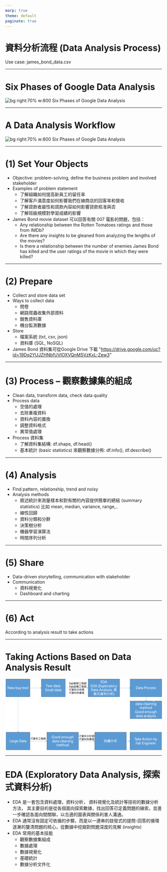 ```yaml
---
marp: true
theme: default
paginate: true
---
```

# 資料分析流程 (Data Analysis Process)
Use case: james_bond_data.csv

---
# Six Phases of Google Data Analysis
![bg right:70% w:800 Six Phases of Google Data Analysis](https://miro.medium.com/v2/resize:fit:1100/format:webp/1*4h7ahFBqnaFHeWibHWOl7w.png)

---
# A Data Analysis Workflow
![bg right:70% w:800 Six Phases of Google Data Analysis](https://realpython.com/cdn-cgi/image/width=1292,format=auto/https://files.realpython.com/media/ie-data-analysis-workflowv3.bfb835b95c5e.png)

---
# (1) Set Your Objects
- Objective: problem-solving, define the business problem and involved stakeholder
- Examples of problem statement
  - 了解組織如何提高新員工的留任率
  - 了解客戶滿意度如何影響我們在線商店的回客率和營收
  - 了解貸款者屬性和貸款內容如何影響貸款核准與否
  - 了解班級規模對學習成績的影響
- James Bond movie dataset 可以回答有關 007 電影的問題，包括：
  - Any relationship between the Rotten Tomatoes ratings and those from IMDb?
  - Are there any insights to be gleaned from analyzing the lengths of the movies?
  - Is there a relationship between the number of enemies James Bond has killed and the user ratings of the movie in which they were killed?

---
  # (2) Prepare
  - Collect and store data set
  - Ways to collect data
    - 問卷
    - 網路爬蟲收集外部資料
    - 銷售資料庫
    - 機台監測數據
  - Store 
    - 檔案系統 (txt, csv, json)
    - 資料庫 (SQL, NoSQL)
  - James Bond 資料集可從Google Drive 下載 "https://drive.google.com/uc?id=19Dq2YUJZHNbfUVIOXVQnMSVzKxL-Zew3"

  ---
  # (3) Process – 觀察數據集的組成
  - Clean data, transform data, check data quality
  - Process data
    - 空值的處理
    - 去除重複資料
    - 資料內容的置換
    - 調整資料格式
    - 異常值處理
  - Process 資料集
    - 了解資料集結構: df.shape, df.head()
    - 基本統計 (basic statistics) 來觀察數據分佈: df.info(), df.describe()
  
---
# (4) Analysis
- Find pattern, relationship, trend and noisy
- Analysis methods
  - 敘述統計來測量樣本和對有關的內容提供簡單的總結 (summary statistics)
    比如 mean, median, variance, range,..
  - 線性回歸
  - 資料分類和分群
  - 決策樹分析
  - 機器學習演算法
  - 時間序列分析

---
# (5) Share
- Data-driven storytelling, communication with stakeholder
- Communication
  - 資料視覺化
  - Dashboard and charting

---
# (6) Act
According to analysis result to take actions

---
# Taking Actions Based on Data Analysis Result
![bg right:70% w:800 fab tool](../files/image/fab_tool_data_analysis.png)

---
# EDA (Exploratory Data Analysis, 探索式資料分析)
- EDA 是一套包含資料處理，資料分析， 資料視覺化及統計等技術的數據分析方法， 其主要目的是從各個面向探索數據，找出回答已定義問題的線索，並進一步確認各面向間關聯，以合適的圖表與關係利害人溝通。
- EDA 通常沒有固定可依循的步驟，而是以一連串的啟發式的提問-回答的循環逐漸的釐清問題的核心，從數據中挖掘對問題深度的見解 (insights)
- EDA 常用的基本技能
  - 觀察數據集組成
  - 數據處理
  - 數據視覺化
  - 基礎統計
  - 數據分析文件化
